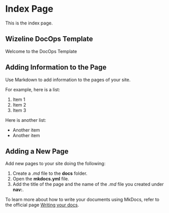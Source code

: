 # Index Page
This is the index page.

## Wizeline DocOps Template

Welcome to the DocOps Template

## Adding Information to the Page

Use Markdown to add information to the pages of your site.

For example, here is a list:

1.  Item 1
2.  Item 2
3.  Item 3

Here is another list:

* Another item
* Another item

## Adding a New Page

Add new pages to your site doing the following:

1. Create a _.md_ file to the **docs** folder.
2. Open the **mkdocs.yml** file.
3. Add the title of the page and the name of the _.md_ file you created under **nav:**.

To learn more about how to write your documents using MkDocs, refer to the official page [Writing your docs](https://www.mkdocs.org/user-guide/writing-your-docs/).